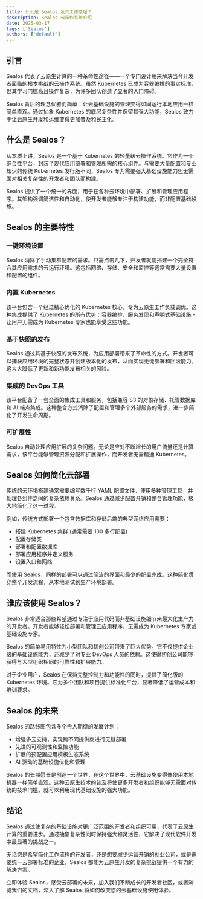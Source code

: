 ```yaml
---
title: 什么是 Sealos 及其工作原理？
description: Sealos 云操作系统介绍
date: 2025-03-17
tags: ['Sealos']
authors: ['default']
---
```


## 引言

Sealos 代表了云原生计算的一种革命性途径——一个专门设计用来解决当今开发者面临的根本挑战的云操作系统。虽然 Kubernetes 已成为容器编排的事实标准，但其学习门槛高且操作复杂，为许多团队创造了显著的入门障碍。

Sealos 背后的理念优雅而简单：让云基础设施的管理变得如同运行本地应用一样简单直观。通过抽象 Kubernetes 的底层复杂性并保留其强大功能，Sealos 致力于让云原生开发和运维变得更加普及和民主化。

## 什么是 Sealos？

从本质上讲，Sealos 是一个基于 Kubernetes 的轻量级云操作系统。它作为一个综合性平台，封装了现代应用部署和管理所需的核心组件。与需要大量配置和专业知识的传统 Kubernetes 发行版不同，Sealos 专为需要强大基础设施能力但无需面对相关复杂性的开发者和团队而构建。

Sealos 提供了一个统一的界面，用于在各种云环境中部署、扩展和管理应用程序。其架构强调简洁性和自动化，使开发者能够专注于构建功能，而非配置基础设施。

## Sealos 的主要特性

### 一键环境设置

Sealos 消除了手动集群配置的需求。只需点击几下，开发者就能搭建一个完全符合其应用需求的云运行环境。这包括网络、存储、安全和监控等通常需要大量设置和配置的组件。

### 内置 Kubernetes

该平台包含一个经过精心优化的 Kubernetes 核心，专为云原生工作负载调优。这种集成提供了 Kubernetes 的所有优势：容器编排、服务发现和声明式基础设施 - 让用户无需成为 Kubernetes 专家也能享受这些功能。

### 基于快照的发布

Sealos 通过其基于快照的发布系统，为应用部署带来了革命性的方式。开发者可以捕获应用环境的完整状态并创建版本化的发布，从而实现无缝部署和回滚能力。这大大降低了更新和新功能发布相关的风险。

### 集成的 DevOps 工具

该平台配备了一套全面的集成工具和服务，包括兼容 S3 的对象存储、托管数据库和 AI 端点集成。这种整合方式消除了配置和管理多个外部服务的需求，进一步简化了开发生命周期。

### 可扩展性

Sealos 自动处理应用扩展的复杂问题。无论是应对不断增长的用户流量还是计算需求，该平台能够管理资源分配和扩展操作，而开发者无需精通 Kubernetes。

## Sealos 如何简化云部署

传统的云环境搭建通常需要编写数千行 YAML 配置文件，使用多种管理工具，并处理各组件之间的复杂依赖关系。Sealos 通过减少配置开销和整合管理功能，极大地简化了这一过程。

例如，传统方式部署一个包含数据库和存储后端的典型网络应用需要：

- 搭建 Kubernetes 集群 (通常需要 100 多行配置)
- 配置存储类
- 部署和配置数据库
- 部署应用程序并定义服务
- 设置入口和网络

而使用 Sealos，同样的部署可以通过简洁的界面和最少的配置完成。这种简化贯穿整个开发流程，从本地测试到生产环境部署。

## 谁应该使用 Sealos？

Sealos 非常适合那些希望通过专注于应用代码而非基础设施细节来最大化生产力的开发者。开发者能够轻松部署和管理云应用程序，无需成为 Kubernetes 专家或基础设施专家。

Sealos 的简单易用特性为小型团队和初创公司带来了巨大优势。它不仅提供企业级的基础设施能力，还减少了对专业 DevOps 人员的依赖。这使得初创公司能够获得与大型组织相同的可靠性和扩展能力。

对于企业用户，Sealos 在保持完整控制力和功能性的同时，提供了简化版的 Kubernetes 环境。它为多个团队和项目提供标准化平台，显著降低了运营成本和培训要求。

## Sealos 的未来

Sealos 的路线图包含多个令人期待的发展计划：

- 增强多云支持，实现跨不同提供商进行无缝部署
- 先进的可观测性和监控功能
- 扩展的预配置应用模板生态系统
- AI 驱动的基础设施优化和管理

Sealos 的长期愿景是创造一个世界，在这个世界中，云基础设施变得像使用本地机器一样简单直观。这种云原生技术的普及将使更多开发者和组织能够无需面对传统的技术门槛，就可以利用现代基础设施的强大功能。

## 结论

Sealos 通过使复杂的基础设施对更广泛范围的开发者和组织可用，代表了云原生计算的重要进步。通过抽象复杂性同时保持强大和灵活性，它解决了现代软件开发中最显著的挑战之一。

无论您是希望简化工作流程的开发者，还是想要减少运营开销的创业公司，或是需要统一云部署标准的企业，Sealos 都能为云原生开发的复杂挑战提供一个有力的解决方案。

立即体验 Sealos，感受云部署的未来，加入我们不断成长的开发者社区，或者浏览我们的文档，深入了解 Sealos 将如何改变您的云基础设施使用体验。